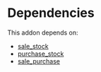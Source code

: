# Dependencies

This addon depends on:

- [sale_stock](../../odoo-bringout-oca-ocb-sale_stock)
- [purchase_stock](../../odoo-bringout-oca-ocb-purchase_stock)
- [sale_purchase](../../odoo-bringout-oca-ocb-sale_purchase)
